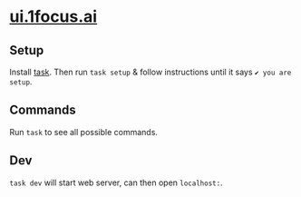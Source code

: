 # [ui.1focus.ai](https://ui.1focus.ai)

## Setup

Install [task](https://taskfile.dev/docs/installation). Then run `task setup` & follow instructions until it says `✔️ you are setup`.

## Commands

Run `task` to see all possible commands.

## Dev

`task dev` will start web server, can then open `localhost:`.
